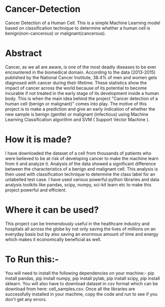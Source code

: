 # Cancer-Detection
Cancer Detection of a Human Cell.
This is a simple Machine Learning model based on classification technique to determine whether a human cell is benign(non-cancerous) or malignant(cancerous). 

# Abstract
Cancer, as we all are aware, is one of the most deadly diseases to be ever encountered in the biomedical domain. According to the data (2013-2015) published by the National Cancer Institute, 38.4% of men and women gets diagnosed with cancer during their lifetime. These statistics show the impact of cancer across the world because of its potential to become incurable if not treated in the early stage of its development inside a human body. This is when the main idea behind the project "Cancer detection of a human cell (benign or malignant)" comes into play. The motive of this project is to make a prediction and give an early indication of whether the new sample is benign (gentle) or malignant (infectious) using Machine Learning Classification algorithm and SVM ( Support Vector Machine ).

# How it is made?
I have downloaded the dataset of a cell from thousands of patients who were believed to be at risk of developing cancer to make the machine learn from it and analyze it. Analysis of the data showed a significant difference between the characteristics of a benign and malignant cell. This analysis is then used with classification technique to determine the class label for an unlabelled test case. I have used various powerful python libraries and data analysis toolkits like pandas, scipy, numpy, sci-kit learn etc to make this project powerful and efficient. 

# Where it can be used?
This project can be tremendously useful in the healthcare industry and hospitals all across the globe by not only saving the lives of millions on an everyday basis but by also saving an enormous amount of time and energy which makes it economically beneficial as well.

# To Run this:-
You will need to install the following dependencies on your machine:-
pip install pandas,
pip install numpy,
pip install pylab,
pip install scipy,
pip install sklearn.
You will also have to download dataset in csv format which can be download from here: cell_samples.csv.
Once all the libraries are successfully installed in your machine, copy the code and run to see if you don't get any errors.
